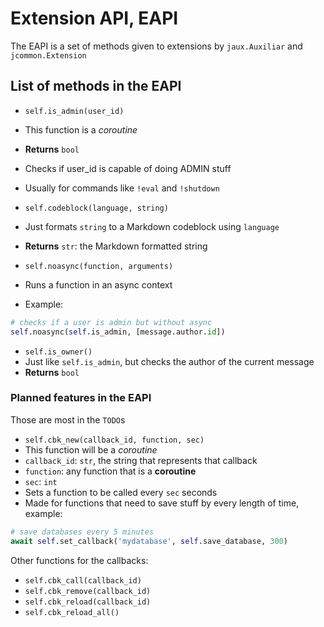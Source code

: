 Extension API, EAPI
=======

The EAPI is a set of methods given to extensions by `jaux.Auxiliar` and `jcommon.Extension`

## List of methods in the EAPI

 * `self.is_admin(user_id)`
  * This function is a *coroutine*
  * **Returns** `bool`
  * Checks if user_id is capable of doing ADMIN stuff
  * Usually for commands like `!eval` and `!shutdown`

 * `self.codeblock(language, string)`
  * Just formats `string` to a Markdown codeblock using `language`
  * **Returns** `str`: the Markdown formatted string

 * `self.noasync(function, arguments)`
  * Runs a function in an async context
  * Example:
  ```python
  # checks if a user is admin but without async
  self.noasync(self.is_admin, [message.author.id])
  ```

 * `self.is_owner()`
  * Just like `self.is_admin`, but checks the author of the current message
  * **Returns** `bool`

### Planned features in the EAPI

Those are most in the `TODO`s

 * `self.cbk_new(callback_id, function, sec)`
  * This function will be a *coroutine*
  * `callback_id`: `str`, the string that represents that callback
  * `function`: any function that is a **coroutine**
  * `sec`: `int`
  * Sets a function to be called every `sec` seconds
  * Made for functions that need to save stuff by every length of time, example:
  ```python
  # save databases every 5 minutes
  await self.set_callback('mydatabase', self.save_database, 300)
  ```

Other functions for the callbacks:
 * `self.cbk_call(callback_id)`
 * `self.cbk_remove(callback_id)`
 * `self.cbk_reload(callback_id)`
 * `self.cbk_reload_all()`
